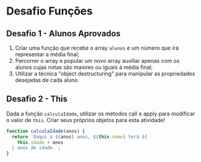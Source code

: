 # Desafio Funções

## Desafio 1 - Alunos Aprovados

1. Criar uma função que recebe o array `alunos` e um número que irá representar a média final;
2. Percorrer o array e popular um novo array auxiliar apenas com os alunos cujas notas são maiores ou iguais à média final;
3. Utilizar a técnica "object destructuring" para manipular as propriedades desejadas de cada aluno.

## Desafio 2 - This

Dada a função `calculaIdade`, utilizar os métodos call e apply para modificar o valor de `this`. Criar seus próprios objetos para esta atividade!

```js
function calculaIdade(anos) {
  return `Daqui a ${anos} anos, ${this.nome} terá ${
    this.idade + anos
  } anos de idade.`;
}
```
